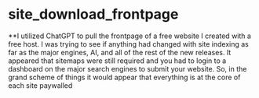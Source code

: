 # site_download_frontpage
<!-- This is to extract only text and other symbols that may be anomalous but not code tags
This is to extract only text and other symbols that may be anomalous but not code tags - manually enter URL - it is because of the hassle of search engines needing you to use their webmaster tools and sitemap.xml still today -- ChatGPT does not let you index and expose your website for searching by other people on the free tier -->
**I utilized ChatGPT to pull the frontpage of a free website I created with a free host. I was trying to see if anything had changed with site indexing as far as the major engines, AI, and all of the rest of the new releases. It appeared that sitemaps were still required and you had to login to a dashboard on the major search engines to submit your website. So, in the grand scheme of things it would appear that everything is at the core of each site paywalled
